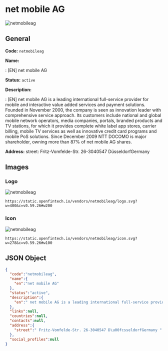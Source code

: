 
# net mobile AG 
![netmobileag](https://static.openfintech.io/vendors/netmobileag/logo.svg?w=400&c=v0.59.26#w200)  

## General 
 
**Code:** `netmobileag` 
 
**Name:** 
 
:	[EN] net mobile AG 
 
**Status:** `active` 
 
**Description:** 
 
: [EN]  net mobile AG is a leading international full-service provider for mobile and interactive value added services and payment solutions.  Founded in November 2000, the company is seen as innovation leader with comprehensive service approach. Its customers include national and global mobile network operators, media companies, portals, branded products and TV stations, for which it provides complete white label app stores, carrier billing, mobile TV services as well as innovative credit card programs and mobile PoS solutions. Since December 2009 NTT DOCOMO is major shareholder, owning more than 87% of net mobile AG shares.   
 
**Address:** 
street:  Fritz-Vomfelde-Str. 26-3040547 DüsseldorfGermany  

## Images 

### Logo 
 
![netmobileag](https://static.openfintech.io/vendors/netmobileag/logo.svg?w=400&c=v0.59.26#w200)  

```
https://static.openfintech.io/vendors/netmobileag/logo.svg?w=400&c=v0.59.26#w200
```  

### Icon 
 
![netmobileag](https://static.openfintech.io/vendors/netmobileag/icon.svg?w=278&c=v0.59.26#w100)  

```
https://static.openfintech.io/vendors/netmobileag/icon.svg?w=278&c=v0.59.26#w100
```  

## JSON Object 

```json
{
  "code":"netmobileag",
  "name":{
    "en":"net mobile AG"
  },
  "status":"active",
  "description":{
    "en":" net mobile AG is a leading international full-service provider for mobile and interactive value added services and payment solutions.\u00a0 Founded in November 2000, the company is seen as innovation leader with comprehensive service approach. Its customers include national and global mobile network operators, media companies, portals, branded products and TV stations, for which it provides complete white label app stores, carrier billing, mobile TV services as well as innovative credit card programs and mobile PoS solutions. Since December 2009 NTT DOCOMO is major shareholder, owning more than 87% of net mobile AG shares.\u00a0 "
  },
  "links":null,
  "countries":null,
  "contacts":null,
  "address":{
    "street":" Fritz-Vomfelde-Str. 26-3040547 D\u00fcsseldorfGermany "
  },
  "social_profiles":null
}
```  
